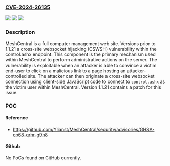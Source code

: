 ### [CVE-2024-26135](https://cve.mitre.org/cgi-bin/cvename.cgi?name=CVE-2024-26135)
![](https://img.shields.io/static/v1?label=Product&message=MeshCentral&color=blue)
![](https://img.shields.io/static/v1?label=Version&message=%3D%20%3C%201.1.21%20&color=brighgreen)
![](https://img.shields.io/static/v1?label=Vulnerability&message=CWE-346%3A%20Origin%20Validation%20Error&color=brighgreen)

### Description

MeshCentral is a full computer management web site. Versions prior to 1.1.21 a cross-site websocket hijacking (CSWSH) vulnerability within the control.ashx endpoint. This component is the primary mechanism used within MeshCentral to perform administrative actions on the server. The vulnerability is exploitable when an attacker is able to convince a victim end-user to click on a malicious link to a page hosting an attacker-controlled site. The attacker can then originate a cross-site websocket connection using client-side JavaScript code to connect to `control.ashx` as the victim user within MeshCentral. Version 1.1.21 contains a patch for this issue.

### POC

#### Reference
- https://github.com/Ylianst/MeshCentral/security/advisories/GHSA-cp68-qrhr-g9h8

#### Github
No PoCs found on GitHub currently.

